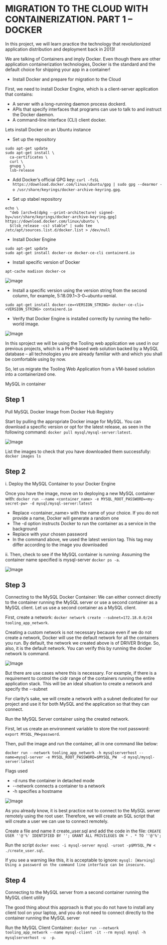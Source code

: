 # MIGRATION TO THE СLOUD WITH CONTAINERIZATION. PART 1 – DOCKER

In this project, we will learn practice the technology that revolutionized application distribution and deployment back in 2013! 

We are talking of Containers and imply Docker. Even though there are other application containerization technologies, Docker is the standard and the default choice for shipping your app in a container!

* Install Docker and prepare for migration to the Cloud

First, we need to install Docker Engine, which is a client-server application that contains:

  * A server with a long-running daemon process dockerd.
  * APIs that specify interfaces that programs can use to talk to and instruct the Docker daemon.
  * A command-line interface (CLI) client docker.
  
  Lets install Docker on an Ubuntu instance
  
  * Set up the repository  
  
  ```
  sudo apt-get update
  sudo apt-get install \
    ca-certificates \
    curl \
    gnupg \
    lsb-release
  ```

* Add Docker’s official GPG key: `curl -fsSL https://download.docker.com/linux/ubuntu/gpg | sudo gpg --dearmor -o /usr/share/keyrings/docker-archive-keyring.gpg`.

* Set up stabel repository
```
echo \
  "deb [arch=$(dpkg --print-architecture) signed-by=/usr/share/keyrings/docker-archive-keyring.gpg] https://download.docker.com/linux/ubuntu \
  $(lsb_release -cs) stable" | sudo tee /etc/apt/sources.list.d/docker.list > /dev/null
```
* Install Docker Engine
```
sudo apt-get update
sudo apt-get install docker-ce docker-ce-cli containerd.io
```

* Install specific version of Docker 
```
apt-cache madison docker-ce
```
![image](https://user-images.githubusercontent.com/50557587/158987233-98a9afc4-061d-4082-9806-8ec772bad752.png)

* Install a specific version using the version string from the second column, for example, 5:18.09.1~3-0~ubuntu-xenial.

 `sudo apt-get install docker-ce=<VERSION_STRING> docker-ce-cli=<VERSION_STRING> containerd.io`
 
* Verify that Docker Engine is installed correctly by running the hello-world image.

![Image](https://user-images.githubusercontent.com/50557587/158987607-4f190b71-7e76-48ee-ad5d-52abd6038751.png)

In this sproject we will be using the Tooling web application we used in our previous projects, which is a PHP-based web solution backed by a MySQL database – all technologies you are already familiar with and which you shall be comfortable using by now.

So, let us migrate the Tooling Web Application from a VM-based solution into a containerized one.

MySQL in container

## Step 1

Pull MySQL Docker Image from Docker Hub Registry

Start by pulling the appropriate Docker image for MySQL. You can download a specific version or opt for the latest release, as seen in the following command: `docker pull mysql/mysql-server:latest`.  

 ![Image](https://user-images.githubusercontent.com/50557587/158990035-0eceb83d-0327-4369-add1-3d9260d59a64.png)

List the images to check that you have downloaded them successfully: `docker images ls`

## Step 2

i. Deploy the MySQL Container to your Docker Engine

Once you have the image, move on to deploying a new MySQL container with: `docker run --name <container_name> -e MYSQL_ROOT_PASSWORD=<my-secret-pw> -d mysql/mysql-server:latest`

* Replace <container_name> with the name of your choice. If you do not provide a name, Docker will generate a random one
* The -d option instructs Docker to run the container as a service in the background
* Replace <my-secret-pw> with your chosen password
* In the command above, we used the latest version tag. This tag may differ according to the image you downloaded
 
ii. Then, check to see if the MySQL container is running: Assuming the container name specified is mysql-server `docker ps -a`.
 
![Image](https://user-images.githubusercontent.com/50557587/158991318-06bd2178-a7ac-4dca-91fa-1ce0f87c473b.png)

 ## Step 3
 
Connecting to the MySQL Docker Container: We can either connect directly to the container running the MySQL server or use a second container as a MySQL client. Let us use a second container as a MySQL client.
 
First, create a network: `docker network create --subnet=172.18.0.0/24 tooling_app_network`.
 
Creating a custom network is not necessary because even if we do not create a network, Docker will use the default network for all the containers you run. By default, the network we created above is of DRIVER Bridge. So, also, it is the default network. You can verify this by running the docker network ls command.  

![Image](https://user-images.githubusercontent.com/50557587/158992887-67025716-c8ac-444e-a932-4e1e214b8d03.png)

But there are use cases where this is necessary. For example, if there is a requirement to control the cidr range of the containers running the entire application stack. This will be an ideal situation to create a network and specify the --subnet

For clarity’s sake, we will create a network with a subnet dedicated for our project and use it for both MySQL and the application so that they can connect.

Run the MySQL Server container using the created network.

First, let us create an environment variable to store the root password: `export MYSQL_PW=password`.

Then, pull the image and run the container, all in one command like below:
 
`docker run --network tooling_app_network -h mysqlserverhost --name=mysql-server -e MYSQL_ROOT_PASSWORD=$MYSQL_PW  -d mysql/mysql-server:latest `
 
Flags used
* -d runs the container in detached mode
* --network connects a container to a network
* -h specifies a hostname
 
![Image](https://user-images.githubusercontent.com/50557587/158993969-8fcee392-4a8b-472d-b27d-fd9cd927521a.png)

As you already know, it is best practice not to connect to the MySQL server remotely using the root user. Therefore, we will create an SQL script that will create a user we can use to connect remotely.

Create a file and name it create_user.sql and add the code in the file: `CREATE USER ''@'%' IDENTIFIED BY ''; GRANT ALL PRIVILEGES ON * . * TO ''@'%';`

 

Run the script `docker exec -i mysql-server mysql -uroot -p$MYSQL_PW < ./create_user.sql`.
                                                                                          
If you see a warning like this, it is acceptable to ignore: `mysql: [Warning] Using a password on the command line interface can be insecure.`
                                                                                          
 ## Step 4
                                                                                          
 Connecting to the MySQL server from a second container running the MySQL client utility
                                                                                          
The good thing about this approach is that you do not have to install any client tool on your laptop, and you do not need to connect directly to the container running the MySQL server
                            
Run the MySQL Client Container: `docker run --network tooling_app_network --name mysql-client -it --rm mysql mysql -h mysqlserverhost -u  -p`.                                                                          
                                                                                          
                                                                                          
                                                                                          
                                                                                          

 
 
 
 
 
 
 
 
 
 
 
 
 
 
 
 
 
 
 
 
 
 
 
 






















